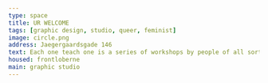 ```yaml
---
type: space
title: UR WELCOME
tags: [graphic design, studio, queer, feminist]
image: circle.png
address: Jaegergaardsgade 146
text: Each one teach one is a series of workshops by people of all sorts of skills. Hold in Frontloberne. Check website for the upcoming events.
housed: frontloberne
main: graphic studio
---
```

